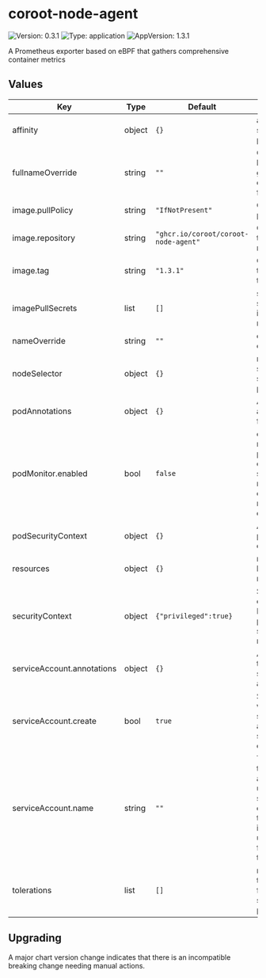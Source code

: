 # coroot-node-agent

![Version: 0.3.1](https://img.shields.io/badge/Version-0.3.1-informational?style=flat-square) ![Type: application](https://img.shields.io/badge/Type-application-informational?style=flat-square) ![AppVersion: 1.3.1](https://img.shields.io/badge/AppVersion-1.3.1-informational?style=flat-square)

A Prometheus exporter based on eBPF that gathers comprehensive container metrics

## Values

| Key | Type | Default | Description |
|-----|------|---------|-------------|
| affinity | object | `{}` | affinity for scheduling pods |
| fullnameOverride | string | `""` | Overrides helm-generated chart fullname |
| image.pullPolicy | string | `"IfNotPresent"` | Overrides pull policy |
| image.repository | string | `"ghcr.io/coroot/coroot-node-agent"` | Overrides the image repository |
| image.tag | string | `"1.3.1"` | Overrides the image tag |
| imagePullSecrets | list | `[]` | specifies pull secrets for image repository |
| nameOverride | string | `""` | overrides chart name |
| nodeSelector | object | `{}` | node selector for scheduling pods |
| podAnnotations | object | `{}` | Additional annotations for pods |
| podMonitor.enabled | bool | `false` | enables pod monitor for prometheus-operator to scrape metrics from coroot-node-agent daemonset |
| podSecurityContext | object | `{}` | Additional pod security context |
| resources | object | `{}` | resource limits and requests |
| securityContext | object | `{"privileged":true}` | Security context. Needs privileged to scrape host metrics |
| serviceAccount.annotations | object | `{}` | Annotations to add to the service account |
| serviceAccount.create | bool | `true` | Specifies whether a service account should be created |
| serviceAccount.name | string | `""` | The name of the service account to use. If not set and create is true, a name is generated using the fullname template |
| tolerations | list | `[]` | node tolerations for scheduling pods |

## Upgrading

A major chart version change indicates that there is an incompatible breaking change needing manual actions.